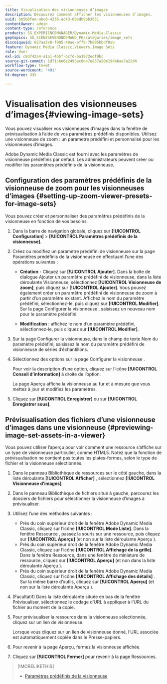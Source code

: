 ```yaml
---
title: Visualisation des visionneuses d’images
description: Découvrez comment afficher les visionneuses d’images.
uuid: bb5b0fee-abc0-4236-ac43-09edb9bb3651
contentOwner: admin
content-type: reference
products: SG_EXPERIENCEMANAGER/Dynamic-Media-Classic
geptopics: SG_SCENESEVENONDEMAND_PK/categories/image_sets
discoiquuid: 027aa3e0-f085-48ae-aff9-7b805bbdf8ab
feature: Dynamic Media Classic,Viewers,Image Sets
role: User
exl-id: c8d742a4-a1a1-4b5f-bcfd-6a1972edf9bc
source-git-commit: 1d71cbe6e2493ac8d47e837a20e194b6ae7a22d4
workflow-type: tm+mt
source-wordcount: '491'
ht-degree: 33%

---
```


# Visualisation des visionneuses d’images{#viewing-image-sets}

Vous pouvez visualiser vos visionneuses d’images dans la fenêtre de prévisualisation à l’aide de vos paramètres prédéfinis disponibles. Utilisez une visionneuse de zoom : un paramètre prédéfini et personnalisé pour les visionneuses d’images.

Adobe Dynamic Media Classic est fourni avec les paramètres de visionneuse prédéfinis par défaut. Les administrateurs peuvent créer ou modifier les paramètres prédéfinis de la visionneuse.

## Configuration des paramètres prédéfinis de la visionneuse de zoom pour les visionneuses d’images {#setting-up-zoom-viewer-presets-for-image-sets}

Vous pouvez créer et personnaliser des paramètres prédéfinis de la visionneuse en fonction de vos besoins.

1. Dans la barre de navigation globale, cliquez sur **[!UICONTROL Configuration]** > **[!UICONTROL Paramètres prédéfinis de la visionneuse]**.
1. Créez ou modifiez un paramètre prédéfini de visionneuse sur la page Paramètres prédéfinis de la visionneuse en effectuant l’une des opérations suivantes :

   * **Création**  - Cliquez sur  **[!UICONTROL Ajouter]**. Dans la boîte de dialogue Ajouter un paramètre prédéfini de visionneuse, dans la liste déroulante Visionneuse, sélectionnez **[!UICONTROL Visionneuse de zoom]**, puis cliquez sur **[!UICONTROL Ajouter]**. Vous pouvez également créer un paramètre prédéfini de visionneuse de zoom à partir d’un paramètre existant. Affichez le nom du paramètre prédéfini, sélectionnez-le, puis cliquez sur **[!UICONTROL Modifier]**. Sur la page Configurer la visionneuse , saisissez un nouveau nom pour le paramètre prédéfini.

   * **Modification**  : affichez le nom d’un paramètre prédéfini, sélectionnez-le, puis cliquez sur  **[!UICONTROL Modifier]**.

1. Sur la page Configurer la visionneuse, dans le champ de texte Nom du paramètre prédéfini, saisissez le nom du paramètre prédéfini de visionneuse de séries d’échantillons.
1. Sélectionnez des options sur la page Configurer la visionneuse .

   Pour voir la description d’une option, cliquez sur l’icône **[!UICONTROL Conseil d’information]** à droite de l’option.

   La page Aperçu affiche la visionneuse au fur et à mesure que vous mettez à jour et modifiez les paramètres.

1. Cliquez sur **[!UICONTROL Enregistrer]** ou sur **[!UICONTROL Enregistrer sous]**.

## Prévisualisation des fichiers d’une visionneuse d’images dans une visionneuse {#previewing-image-set-assets-in-a-viewer}

Vous pouvez utiliser l’aperçu pour voir comment une ressource s’affiche sur un type de visionneuse particulier, comme HTML5. Notez que la fonction de prévisualisation ne contient pas toutes les plates-formes, selon le type de fichier et la visionneuse sélectionnés.

1. Dans le panneau Bibliothèque de ressources sur le côté gauche, dans la liste déroulante **[!UICONTROL Afficher]** , sélectionnez **[!UICONTROL Visionneuse d’images]**.
1. Dans le panneau Bibliothèque de fichiers situé à gauche, parcourez les dossiers de fichiers pour sélectionner la visionneuse d’images à prévisualiser.
1. Utilisez l’une des méthodes suivantes :

   * Près du coin supérieur droit de la fenêtre Adobe Dynamic Media Classic, cliquez sur l’icône **[!UICONTROL Mode Liste]**. Dans la fenêtre Ressource , passez la souris sur une ressource, puis cliquez sur **[!UICONTROL Aperçu]** (et non sur la liste déroulante Aperçu ).
   * Près du coin supérieur droit de la fenêtre Adobe Dynamic Media Classic, cliquez sur l’icône **[!UICONTROL Affichage de la grille]**. Dans la fenêtre Ressource, dans une fenêtre de miniature de ressource, cliquez sur **[!UICONTROL Aperçu]** (et non dans la liste déroulante Aperçu ).
   * Près du coin supérieur droit de la fenêtre Adobe Dynamic Media Classic, cliquez sur l’icône **[!UICONTROL Affichage des détails]** . Sur la même barre d’outils, cliquez sur **[!UICONTROL Aperçu]** (et non sur la liste déroulante Aperçu ).

1. (Facultatif) Dans la liste déroulante située en bas de la fenêtre Prévisualiser, sélectionnez le codage d’URL à appliquer à l’URL du fichier au moment de la copie.
1. Pour prévisualiser la ressource dans la visionneuse sélectionnée, cliquez sur un lien de visionneuse.

   Lorsque vous cliquez sur un lien de visionneuse donné, l’URL associée est automatiquement copiée dans le Presse-papiers.

1. Pour revenir à la page Aperçu, fermez la visionneuse affichée.
1. Cliquez sur **[!UICONTROL Fermer]** pour revenir à la page Ressources.

>[!MORELIKETHIS]
>
>* [Paramètres prédéfinis de la visionneuse](application-setup.md#viewer_presets)

